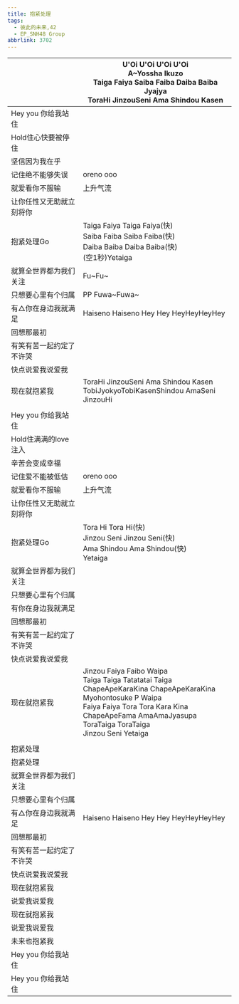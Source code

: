 ```yaml
---
title: 抱紧处理
tags:
  - 彼此的未来,42
  - EP_SNH48 Group
abbrlink: 3702
---
```

|      |U'Oi U'Oi U'Oi U'Oi<br>A~Yossha Ikuzo<br>Taiga Faiya Saiba Faiba Daiba Baiba Jyajya<br>ToraHi JinzouSeni Ama Shindou Kasen|
|--|--|
|Hey you 你给我站住|      |
|Hold住心快要被停住|      |
|坚信因为我在乎|      |
|记住绝不能够失误|oreno ooo|
|就爱看你不服输|上升气流|
|让你任性又无助就立刻将你|      |
|抱紧处理Go|Taiga Faiya Taiga Faiya(快)<br>Saiba Faiba Saiba Faiba(快) <br>Daiba Baiba Daiba Baiba(快)<br>(空1秒)Yetaiga|
|就算全世界都为我们关注|Fu~Fu~|
|只想要心里有个归属|PP Fuwa~Fuwa~|
|有△你在身边我就满足|Haiseno Haiseno Hey Hey HeyHeyHeyHey|
|回想那最初|      |
|有笑有苦一起约定了不许哭|      |
|快点说爱我说爱我|      |
|现在就抱紧我|ToraHi JinzouSeni Ama Shindou Kasen<br>TobiJyokyoTobiKasenShindou AmaSeni JinzouHi|
|      |      |
|Hey you 你给我站住|      |
|Hold住满满的love注入|      |
|辛苦会变成幸福|      |
|记住爱不能被低估|oreno ooo|
|就爱看你不服输|上升气流|
|让你任性又无助就立刻将你|      |
|抱紧处理Go|Tora Hi Tora Hi(快)<br>Jinzou Seni Jinzou Seni(快)<br>Ama Shindou Ama Shindou(快)<br>Yetaiga|
|就算全世界都为我们关注|      |
|只想要心里有个归属|      |
|有你在身边我就满足|      |
|回想那最初|      |
|有笑有苦一起约定了不许哭|      |
|快点说爱我说爱我|      |
|现在就抱紧我|Jinzou Faiya Faibo Waipa<br>Taiga Taiga Tatatatai Taiga<br>ChapeApeKaraKina ChapeApeKaraKina<br>Myohontosuke P Waipa<br>Faiya Faiya Tora Tora Kara Kina<br>ChapeApeFama AmaAmaJyasupa<br>ToraTaiga ToraTaiga<br>Jinzou Seni Yetaiga|
|      |      |
|抱紧处理|      |
|抱紧处理|      |
|就算全世界都为我们关注|      |
|只想要心里有个归属|      |
|有△你在身边我就满足|Haiseno Haiseno Hey Hey HeyHeyHeyHey|
|回想那最初|      |
|有笑有苦一起约定了不许哭|      |
|快点说爱我说爱我|      |
|现在就抱紧我|      |
|说爱我说爱我|      |
|现在就抱紧我|      |
|说爱我说爱我|      |
|未来也抱紧我|      |
|Hey you 你给我站住|      |
|Hey you 你给我站住|      |